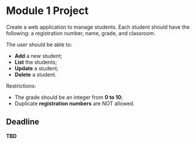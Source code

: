 # Module 1 Project

Create a web application to manage students. Each student should have the following: a registration number, name, grade, and classroom.

The user should be able to:

- **Add** a new student;
- **List** the students;
- **Update** a student;
- **Delete** a student.

Restrictions:

- The grade should be an integer from **0 to 10**;
- Duplicate **registration numbers** are NOT allowed.

## Deadline

**TBD**
